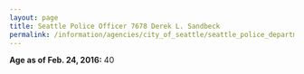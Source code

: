 ```yaml
---
layout: page
title: Seattle Police Officer 7678 Derek L. Sandbeck
permalink: /information/agencies/city_of_seattle/seattle_police_department/copbook/7678/
---
```


**Age as of Feb. 24, 2016:** 40
